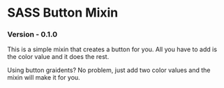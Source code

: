 # SASS Button Mixin
### Version - 0.1.0

This is a simple mixin that creates a button for you. All you have to add is the color value and it does the rest.

Using button graidents? No problem, just add two color values and the mixin will make it for you.